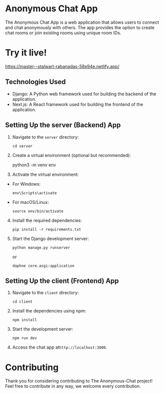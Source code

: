 # Anonymous Chat App

The Anonymous Chat App is a web application that allows users to connect and chat anonymously with others. The app provides the option to create chat rooms or join existing rooms using unique room IDs.

# Try it live!

https://master--stalwart-rabanadas-58e94e.netlify.app/

## Technologies Used

- Django: A Python web framework used for building the backend of the application.
- Next.js: A React framework used for building the frontend of the application.

## Setting Up the server (Backend) App

1. Navigate to the `server` directory:
	 ```
	 cd server 
	 ```

2. Create a virtual environment (optional but recommended):

    python3 -m venv env

3. Activate the virtual environment:
- For Windows:
  ```
  env\Scripts\activate
  ```
- For macOS/Linux:
  ```
  source env/bin/activate
  ```

4. Install the required dependencies:
	 ```
	 pip install -r requirements.txt
	  ```
6. Start the Django development server:
	 ```
	 python manage.py runserver
	  ```
	 or 
	  ```
	  daphne core.asgi:application 
	  ```

## Setting Up the client (Frontend) App

1. Navigate to the `client` directory:
     ```
     cd client
      ```
2. Install the dependencies using npm:
	 ```
	 npm install
	 ```
3. Start the development server:
	 ```
	 npm run dev
	 ```
4. Access the chat app at`http://localhost:3000`.


# Contributing

Thank you for considering contributing to The Anonymous-Chat project! Feel free to contribute in any way, we welcome every contribution.
